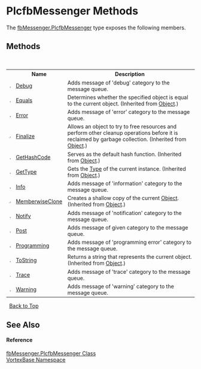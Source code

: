 # PlcfbMessenger Methods
 

The <a href="T_VortexBase_fbMessenger_PlcfbMessenger.md">fbMessenger.PlcfbMessenger</a> type exposes the following members.


## Methods
&nbsp;<table><tr><th></th><th>Name</th><th>Description</th></tr><tr><td>![Public method](media/pubmethod.gif "Public method")</td><td><a href="M_VortexBase_fbMessenger_PlcfbMessenger_Debug.md">Debug</a></td><td>
Adds message of 'debug' category to the message queue.</td></tr><tr><td>![Public method](media/pubmethod.gif "Public method")</td><td><a href="https://docs.microsoft.com/dotnet/api/system.object.equals#System_Object_Equals_System_Object_" target="_blank">Equals</a></td><td>
Determines whether the specified object is equal to the current object.
 (Inherited from <a href="https://docs.microsoft.com/dotnet/api/system.object" target="_blank">Object</a>.)</td></tr><tr><td>![Public method](media/pubmethod.gif "Public method")</td><td><a href="M_VortexBase_fbMessenger_PlcfbMessenger_Error.md">Error</a></td><td>
Adds message of 'error' category to the message queue.</td></tr><tr><td>![Protected method](media/protmethod.gif "Protected method")</td><td><a href="https://docs.microsoft.com/dotnet/api/system.object.finalize#System_Object_Finalize" target="_blank">Finalize</a></td><td>
Allows an object to try to free resources and perform other cleanup operations before it is reclaimed by garbage collection.
 (Inherited from <a href="https://docs.microsoft.com/dotnet/api/system.object" target="_blank">Object</a>.)</td></tr><tr><td>![Public method](media/pubmethod.gif "Public method")</td><td><a href="https://docs.microsoft.com/dotnet/api/system.object.gethashcode#System_Object_GetHashCode" target="_blank">GetHashCode</a></td><td>
Serves as the default hash function.
 (Inherited from <a href="https://docs.microsoft.com/dotnet/api/system.object" target="_blank">Object</a>.)</td></tr><tr><td>![Public method](media/pubmethod.gif "Public method")</td><td><a href="https://docs.microsoft.com/dotnet/api/system.object.gettype#System_Object_GetType" target="_blank">GetType</a></td><td>
Gets the <a href="https://docs.microsoft.com/dotnet/api/system.type" target="_blank">Type</a> of the current instance.
 (Inherited from <a href="https://docs.microsoft.com/dotnet/api/system.object" target="_blank">Object</a>.)</td></tr><tr><td>![Public method](media/pubmethod.gif "Public method")</td><td><a href="M_VortexBase_fbMessenger_PlcfbMessenger_Info.md">Info</a></td><td>
Adds message of 'information' category to the message queue.</td></tr><tr><td>![Protected method](media/protmethod.gif "Protected method")</td><td><a href="https://docs.microsoft.com/dotnet/api/system.object.memberwiseclone#System_Object_MemberwiseClone" target="_blank">MemberwiseClone</a></td><td>
Creates a shallow copy of the current <a href="https://docs.microsoft.com/dotnet/api/system.object" target="_blank">Object</a>.
 (Inherited from <a href="https://docs.microsoft.com/dotnet/api/system.object" target="_blank">Object</a>.)</td></tr><tr><td>![Public method](media/pubmethod.gif "Public method")</td><td><a href="M_VortexBase_fbMessenger_PlcfbMessenger_Notify.md">Notify</a></td><td>
Adds message of 'notification' category to the message queue.</td></tr><tr><td>![Public method](media/pubmethod.gif "Public method")</td><td><a href="M_VortexBase_fbMessenger_PlcfbMessenger_Post.md">Post</a></td><td>
Adds message of given category to the message queue.</td></tr><tr><td>![Public method](media/pubmethod.gif "Public method")</td><td><a href="M_VortexBase_fbMessenger_PlcfbMessenger_Programming.md">Programming</a></td><td>
Adds message of 'programming error' category to the message queue.</td></tr><tr><td>![Public method](media/pubmethod.gif "Public method")</td><td><a href="https://docs.microsoft.com/dotnet/api/system.object.tostring#System_Object_ToString" target="_blank">ToString</a></td><td>
Returns a string that represents the current object.
 (Inherited from <a href="https://docs.microsoft.com/dotnet/api/system.object" target="_blank">Object</a>.)</td></tr><tr><td>![Public method](media/pubmethod.gif "Public method")</td><td><a href="M_VortexBase_fbMessenger_PlcfbMessenger_Trace.md">Trace</a></td><td>
Adds message of 'trace' category to the message queue.</td></tr><tr><td>![Public method](media/pubmethod.gif "Public method")</td><td><a href="M_VortexBase_fbMessenger_PlcfbMessenger_Warning.md">Warning</a></td><td>
Adds message of 'warning' category to the message queue.</td></tr></table>&nbsp;
<a href="#plcfbmessenger-methods">Back to Top</a>

## See Also


#### Reference
<a href="T_VortexBase_fbMessenger_PlcfbMessenger.md">fbMessenger.PlcfbMessenger Class</a><br /><a href="N_VortexBase.md">VortexBase Namespace</a><br />